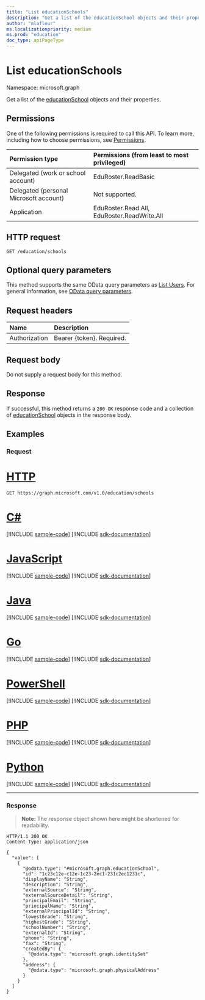 ```yaml
---
title: "List educationSchools"
description: "Get a list of the educationSchool objects and their properties."
author: "mlafleur"
ms.localizationpriority: medium
ms.prod: "education"
doc_type: apiPageType
---
```


# List educationSchools

Namespace: microsoft.graph

Get a list of the [educationSchool](../resources/educationschool.md) objects and their properties.

## Permissions

One of the following permissions is required to call this API. To learn more, including how to choose permissions, see [Permissions](/graph/permissions-reference).

| Permission type                        | Permissions (from least to most privileged) |
| :------------------------------------- | :------------------------------------------ |
| Delegated (work or school account)     | EduRoster.ReadBasic                         |
| Delegated (personal Microsoft account) | Not supported.                              |
| Application                            | EduRoster.Read.All, EduRoster.ReadWrite.All |

## HTTP request

<!-- {
  "blockType": "ignored"
}
-->

```http
GET /education/schools
```

## Optional query parameters

This method supports the same OData query parameters as [List Users](../api/user-list.md#optional-query-parameters). For general information, see [OData query parameters](/graph/query-parameters).

## Request headers

| Name          | Description               |
| :------------ | :------------------------ |
| Authorization | Bearer {token}. Required. |

## Request body

Do not supply a request body for this method.

## Response

If successful, this method returns a `200 OK` response code and a collection of [educationSchool](../resources/educationschool.md) objects in the response body.

## Examples

### Request


# [HTTP](#tab/http)
<!-- {
  "blockType": "request",
  "name": "list_educationschool"
}
-->

```msgraph-interactive
GET https://graph.microsoft.com/v1.0/education/schools
```

# [C#](#tab/csharp)
[!INCLUDE [sample-code](../includes/snippets/csharp/list-educationschool-csharp-snippets.md)]
[!INCLUDE [sdk-documentation](../includes/snippets/snippets-sdk-documentation-link.md)]

# [JavaScript](#tab/javascript)
[!INCLUDE [sample-code](../includes/snippets/javascript/list-educationschool-javascript-snippets.md)]
[!INCLUDE [sdk-documentation](../includes/snippets/snippets-sdk-documentation-link.md)]

# [Java](#tab/java)
[!INCLUDE [sample-code](../includes/snippets/java/list-educationschool-java-snippets.md)]
[!INCLUDE [sdk-documentation](../includes/snippets/snippets-sdk-documentation-link.md)]

# [Go](#tab/go)
[!INCLUDE [sample-code](../includes/snippets/go/list-educationschool-go-snippets.md)]
[!INCLUDE [sdk-documentation](../includes/snippets/snippets-sdk-documentation-link.md)]

# [PowerShell](#tab/powershell)
[!INCLUDE [sample-code](../includes/snippets/powershell/list-educationschool-powershell-snippets.md)]
[!INCLUDE [sdk-documentation](../includes/snippets/snippets-sdk-documentation-link.md)]

# [PHP](#tab/php)
[!INCLUDE [sample-code](../includes/snippets/php/list-educationschool-php-snippets.md)]
[!INCLUDE [sdk-documentation](../includes/snippets/snippets-sdk-documentation-link.md)]

# [Python](#tab/python)
[!INCLUDE [sample-code](../includes/snippets/python/list-educationschool-python-snippets.md)]
[!INCLUDE [sdk-documentation](../includes/snippets/snippets-sdk-documentation-link.md)]

---

### Response

> **Note:** The response object shown here might be shortened for readability.

<!-- {
  "blockType": "response",
  "truncated": true,
  "@odata.type": "Collection(microsoft.graph.educationSchool)"
}
-->

```http
HTTP/1.1 200 OK
Content-Type: application/json

{
  "value": [
    {
      "@odata.type": "#microsoft.graph.educationSchool",
      "id": "1c23c12e-c12e-1c23-2ec1-231c2ec1231c",
      "displayName": "String",
      "description": "String",
      "externalSource": "String",
      "externalSourceDetail": "String",
      "principalEmail": "String",
      "principalName": "String",
      "externalPrincipalId": "String",
      "lowestGrade": "String",
      "highestGrade": "String",
      "schoolNumber": "String",
      "externalId": "String",
      "phone": "String",
      "fax": "String",
      "createdBy": {
        "@odata.type": "microsoft.graph.identitySet"
      },
      "address": {
        "@odata.type": "microsoft.graph.physicalAddress"
      }
    }
  ]
}
```

